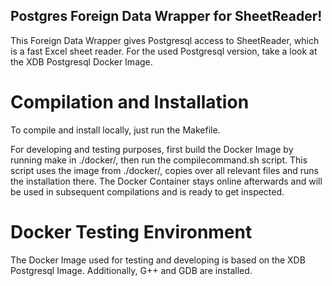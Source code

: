 ## Postgres Foreign Data Wrapper for SheetReader!

This Foreign Data Wrapper gives Postgresql access to SheetReader, which is a fast Excel sheet reader. For the used Postgresql version, take a look at the XDB Postgresql Docker Image.

# Compilation and Installation

To compile and install locally, just run the Makefile.

For developing and testing purposes, first build the Docker Image by running make in ./docker/, then run the compilecommand.sh script. 
This script uses the image from ./docker/, copies over all relevant files and runs the installation there.
The Docker Container stays online afterwards and will be used in subsequent compilations and is ready to get inspected.

# Docker Testing Environment

The Docker Image used for testing and developing is based on the XDB Postgresql Image. Additionally, G++ and GDB are installed.

